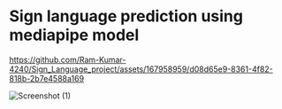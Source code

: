 # Sign language prediction using mediapipe model

https://github.com/Ram-Kumar-4240/Sign_Language_project/assets/167958959/d08d65e9-8361-4f82-818b-2b7e4588a169

![Screenshot (1)](https://github.com/Ram-Kumar-4240/Sign_Language_project/assets/167958959/03555c01-496f-40fe-a9dc-ef3c9a162c1d)

